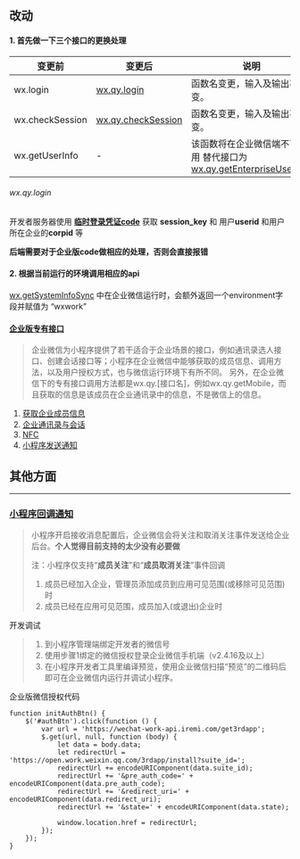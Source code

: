 ## 改动

#### 1. 首先做一下三个接口的更换处理

| 变更前          | 变更后                                                       | 说明                                                         |
| --------------- | ------------------------------------------------------------ | ------------------------------------------------------------ |
| wx.login        | [wx.qy.login](https://work.weixin.qq.com/api/doc#13409/wx.qy.login) | 函数名变更，输入及输出不变。                                 |
| wx.checkSession | [wx.qy.checkSession](https://work.weixin.qq.com/api/doc#13409/wx.qy.checkSession) | 函数名变更，输入及输出不变。                                 |
| wx.getUserInfo  | -                                                            | 该函数将在企业微信端不可使用 替代接口为 [wx.qy.getEnterpriseUserInfo](https://work.weixin.qq.com/api/doc#14270/%E8%8E%B7%E5%8F%96%E4%BC%81%E4%B8%9A%E6%88%90%E5%91%98%E5%9F%BA%E6%9C%AC%E4%BF%A1%E6%81%AF) |

###### wx.qy.login

开发者服务器使用 [**临时登录凭证code**](https://work.weixin.qq.com/api/doc#90000/90136/90289/%E7%99%BB%E5%BD%95%E5%87%AD%E8%AF%81%E6%A0%A1%E9%AA%8C) 获取 **session_key** 和 用户**userid** 和用户所在企业的**corpid** 等

**后端需要对于企业版code做相应的处理，否则会直接报错**

#### 2. 根据当前运行的环境调用相应的api

[wx.getSystemInfoSync](https://developers.weixin.qq.com/miniprogram/dev/api/systeminfo.html#wxgetsysteminfosync) 中在企业微信运行时，会额外返回一个environment字段并赋值为 “wxwork”



#### [企业版专有接口](https://work.weixin.qq.com/api/doc#14270/%E6%A6%82%E8%BF%B0)

> 企业微信为小程序提供了若干适合于企业场景的接口，例如通讯录选人接口、创建会话接口等；小程序在企业微信中能够获取的成员信息、调用方法，以及用户授权方式，也与微信运行环境下有所不同。
> 另外，在企业微信下的专有接口调用方法都是wx.qy.[接口名]，例如wx.qy.getMobile，而且获取的信息是该成员在企业通讯录中的信息，不是微信上的信息。

1. [获取企业成员信息](https://work.weixin.qq.com/api/doc#14270/%E8%8E%B7%E5%8F%96%E4%BC%81%E4%B8%9A%E6%88%90%E5%91%98%E4%BF%A1%E6%81%AF)
2. [企业通讯录与会话](https://work.weixin.qq.com/api/doc#14270/%E4%BC%81%E4%B8%9A%E9%80%9A%E8%AE%AF%E5%BD%95%E4%B8%8E%E4%BC%9A%E8%AF%9D)
3. [NFC](https://work.weixin.qq.com/api/doc#14270/NFC%E6%8E%A5%E5%8F%A3)
4. [小程序发送通知](https://work.weixin.qq.com/api/doc#90000/90135/90236/%E5%B0%8F%E7%A8%8B%E5%BA%8F%E9%80%9A%E7%9F%A5%E6%B6%88%E6%81%AF)





## 其他方面

------

### [小程序回调通知](https://work.weixin.qq.com/api/doc#15659)

> 小程序开启接收消息配置后，企业微信会将关注和取消关注事件发送给企业后台。**个人觉得目前支持的太少没有必要做**
>
> 注：小程序仅支持“**成员关注**”和“**成员取消关注**”事件回调
>
> 1. 成员已经加入企业，管理员添加成员到应用可见范围(或移除可见范围)时
> 2. 成员已经在应用可见范围，成员加入(或退出)企业时

开发调试

> 1. 到小程序管理端绑定开发者的微信号
> 2. 使用步骤1绑定的微信授权登录企业微信手机端（v2.4.16及以上）
> 3. 在小程序开发者工具里编译预览，使用企业微信扫描“预览”的二维码后即可在企业微信内运行并调试小程序。



企业版微信授权代码

    function initAuthBtn() {
        $('#authBtn').click(function () {
            var url = 'https://wechat-work-api.iremi.com/get3rdapp';
            $.get(url, null, function (body) {
                let data = body.data;
                let redirectUrl = 'https://open.work.weixin.qq.com/3rdapp/install?suite_id=';
                redirectUrl += encodeURIComponent(data.suite_id);
                redirectUrl += '&pre_auth_code=' + encodeURIComponent(data.pre_auth_code);
                redirectUrl += '&redirect_uri=' + encodeURIComponent(data.redirect_uri);
                redirectUrl += '&state=' + encodeURIComponent(data.state);
    
                window.location.href = redirectUrl;
            });
        });
    }